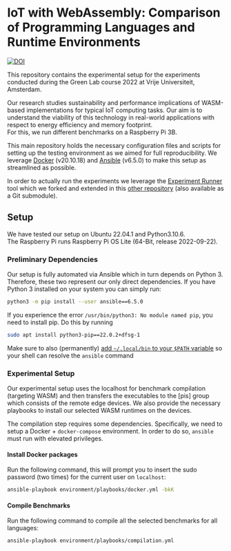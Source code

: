 # IoT with WebAssembly: Comparison of Programming Languages and Runtime Environments

[![DOI](https://zenodo.org/badge/533303423.svg)](https://zenodo.org/badge/latestdoi/533303423)

This repository contains the experimental setup for the experiments conducted during the Green Lab course 2022 at Vrije Universiteit, Amsterdam.

Our research studies sustainability and performance implications of WASM-based implementations for typical IoT computing tasks. Our aim is to understand the viability of this technology in real-world applications with respect to energy efficiency and memory footprint.  
For this, we run different benchmarks on a Raspberry Pi 3B.

This main repository holds the necessary configuration files and scripts for setting up the testing environment as we aimed for full reproducibility. We leverage [Docker](https://www.docker.com/) (v20.10.18) and [Ansible](https://www.ansible.com/) (v6.5.0) to make this setup as streamlined as possible.

In order to actually run the experiments we leverage the [Experiment Runner](https://github.com/S2-group/experiment-runner) tool which we forked and extended in this [other repository](https://github.com/marinoandrea/experiment-runner-green-lab-2022) (also available as a Git submodule).

## Setup
We have tested our setup on Ubuntu 22.04.1 and Python3.10.6.  
The Raspberry Pi runs Raspberry Pi OS Lite (64-Bit, release 2022-09-22).

### Preliminary Dependencies

Our setup is fully automated via Ansible which in turn depends on Python 3. Therefore, these two represent our only direct dependencies. If you have Python 3 installed on your system you can simply run:

```bash
python3 -m pip install --user ansible==6.5.0
```

If you experience the error `/usr/bin/python3: No module named pip`, you need to install pip. Do this by running
```bash
sudo apt install python3-pip==22.0.2+dfsg-1
```

Make sure to also (permanently) [add `~/.local/bin` to your `$PATH` variable](https://linuxconfig.org/permanently-add-a-directory-to-shell-path) so your shell can resolve the `ansible` command

### Experimental Setup

Our experimental setup uses the localhost for benchmark compilation (targeting WASM) and then transfers the executables to the \[pis\] group which consists of the remote edge devices. We also provide the necessary playbooks to install our selected WASM runtimes on the devices.

The compilation step requires some dependencies. Specifically, we need to setup a Docker + `docker-compose` environment. In order to do so, `ansible` must run with elevated privileges.

#### Install Docker packages

Run the following command, this will prompt you to insert the sudo password (two times) for the current user on `localhost`:

```bash
ansible-playbook environment/playbooks/docker.yml -bkK
```

#### Compile Benchmarks

Run the following command to compile all the selected benchmarks for all languages:

```bash
ansible-playbook environment/playbooks/compilation.yml
```
